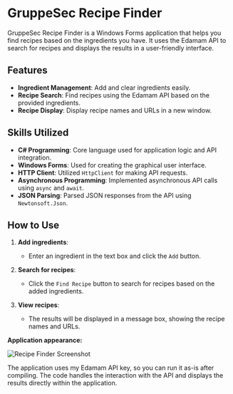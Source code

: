 # GruppeSec Recipe Finder

GruppeSec Recipe Finder is a Windows Forms application that helps you find recipes based on the ingredients you have. It uses the Edamam API to search for recipes and displays the results in a user-friendly interface.

## Features

- **Ingredient Management**: Add and clear ingredients easily.
- **Recipe Search**: Find recipes using the Edamam API based on the provided ingredients.
- **Recipe Display**: Display recipe names and URLs in a new window.

## Skills Utilized

- **C# Programming**: Core language used for application logic and API integration.
- **Windows Forms**: Used for creating the graphical user interface.
- **HTTP Client**: Utilized `HttpClient` for making API requests.
- **Asynchronous Programming**: Implemented asynchronous API calls using `async` and `await`.
- **JSON Parsing**: Parsed JSON responses from the API using `Newtonsoft.Json`.

## How to Use

1. **Add ingredients**:
   - Enter an ingredient in the text box and click the `Add` button.

2. **Search for recipes**:
   - Click the `Find Recipe` button to search for recipes based on the added ingredients.

3. **View recipes**:
   - The results will be displayed in a message box, showing the recipe names and URLs.

**Application appearance:**

![Recipe Finder Screenshot](https://github.com/user-attachments/assets/96718355-9fe6-4824-981a-f76a2aded955)

The application uses my Edamam API key, so you can run it as-is after compiling. The code handles the interaction with the API and displays the results directly within the application.
